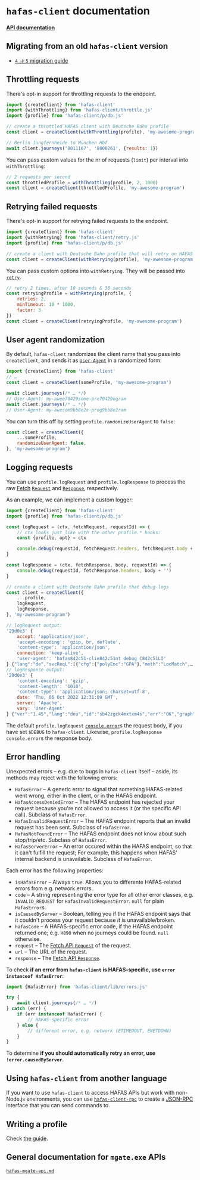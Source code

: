 # `hafas-client` documentation

**[API documentation](api.md)**

## Migrating from an old `hafas-client` version

- [`4` → `5` migration guide](migrating-to-5.md)

## Throttling requests

There's opt-in support for throttling requests to the endpoint.

```js
import {createClient} from 'hafas-client'
import {withThrottling} from 'hafas-client/throttle.js'
import {profile} from 'hafas-client/p/db.js'

// create a throttled HAFAS client with Deutsche Bahn profile
const client = createClient(withThrottling(profile), 'my-awesome-program')

// Berlin Jungfernheide to München Hbf
await client.journeys('8011167', '8000261', {results: 1})
```

You can pass custom values for the nr of requests (`limit`) per interval into `withThrottling`:

```js
// 2 requests per second
const throttledProfile = withThrottling(profile, 2, 1000)
const client = createClient(throttledProfile, 'my-awesome-program')
```

## Retrying failed requests

There's opt-in support for retrying failed requests to the endpoint.

```js
import {createClient} from 'hafas-client'
import {withRetrying} from 'hafas-client/retry.js'
import {profile} from 'hafas-client/p/db.js'

// create a client with Deutsche Bahn profile that will retry on HAFAS errors
const client = createClient(withRetrying(profile), 'my-awesome-program')
```

You can pass custom options into `withRetrying`. They will be passed into [`retry`](https://github.com/tim-kos/node-retry#tutorial).

```js
// retry 2 times, after 10 seconds & 30 seconds
const retryingProfile = withRetrying(profile, {
	retries: 2,
	minTimeout: 10 * 1000,
	factor: 3
})
const client = createClient(retryingProfile, 'my-awesome-program')
```

## User agent randomization

By default, `hafas-client` randomizes the client name that you pass into `createClient`, and sends it as [`User-Agent`](https://developer.mozilla.org/en-US/docs/Web/HTTP/Headers/User-Agent) in a randomized form:

```js
import {createClient} from 'hafas-client'
// …
const client = createClient(someProfile, 'my-awesome-program')

await client.journeys(/* … */)
// User-Agent: my-awee70429some-pre70429ogram
await client.journeys(/* … */)
// User-Agent: my-awesom9bb8e2e-prog9bb8e2ram
```

You can turn this off by setting `profile.randomizeUserAgent` to `false`:

```js
const client = createClient({
	...someProfile,
	randomizeUserAgent: false,
}, 'my-awesome-program')
```

## Logging requests

You can use `profile.logRequest` and `profile.logResponse` to process the raw [Fetch](https://developer.mozilla.org/en-US/docs/Web/API/Fetch_API) [`Request`](https://developer.mozilla.org/en-US/docs/Web/API/Request) and [`Response`](https://developer.mozilla.org/en-US/docs/Web/API/Response), respectively.

As an example, we can implement a custom logger:

```js
import {createClient} from 'hafas-client'
import {profile} from 'hafas-client/p/db.js'

const logRequest = (ctx, fetchRequest, requestId) => {
	// ctx looks just like with the other profile.* hooks:
	const {profile, opt} = ctx

	console.debug(requestId, fetchRequest.headers, fetchRequest.body + '')
}

const logResponse = (ctx, fetchResponse, body, requestId) => {
	console.debug(requestId, fetchResponse.headers, body + '')
}

// create a client with Deutsche Bahn profile that debug-logs
const client = createClient({
	...profile,
	logRequest,
	logResponse,
}, 'my-awesome-program')
```

```js
// logRequest output:
'29d0e3' {
	accept: 'application/json',
	'accept-encoding': 'gzip, br, deflate',
	'content-type': 'application/json',
	connection: 'keep-alive',
	'user-agent': 'hafas842c51-clie842c51nt debug C842c51LI'
} {"lang":"de","svcReqL":[{"cfg":{"polyEnc":"GPA"},"meth":"LocMatch",…
// logResponse output:
'29d0e3' {
	'content-encoding': 'gzip',
	'content-length': '1010',
	'content-type': 'application/json; charset=utf-8',
	date: 'Thu, 06 Oct 2022 12:31:09 GMT',
	server: 'Apache',
	vary: 'User-Agent'
} {"ver":"1.45","lang":"deu","id":"sb42zgck4mxtxm4s","err":"OK","graph"…
```

The default `profile.logRequest` [`console.error`](https://nodejs.org/docs/latest-v10.x/api/console.html#console_console_error_data_args)s the request body, if you have set `$DEBUG` to `hafas-client`. Likewise, `profile.logResponse` `console.error`s the response body.

## Error handling

Unexpected errors – e.g. due to bugs in `hafas-client` itself – aside, its methods may reject with the following errors:

- `HafasError` – A generic error to signal that something HAFAS-related went wrong, either in the client, or in the HAFAS endpoint.
- `HafasAccessDeniedError` – The HAFAS endpoint has rejected your request because you're not allowed to access it (or the specific API call). Subclass of `HafasError`.
- `HafasInvalidRequestError` – The HAFAS endpoint reports that an invalid request has been sent. Subclass of `HafasError`.
- `HafasNotFoundError` – The HAFAS endpoint does not know about such stop/trip/etc. Subclass of `HafasError`.
- `HafasServerError` – An error occured within the HAFAS endpoint, so that it can't fulfill the request; For example, this happens when HAFAS' internal backend is unavailable. Subclass of `HafasError`.

Each error has the following properties:

- `isHafasError` – Always `true`. Allows you to differente HAFAS-related errors from e.g. network errors.
- `code` – A string representing the error type for all other error classes, e.g. `INVALID_REQUEST` for `HafasInvalidRequestError`. `null` for plain `HafasError`s.
- `isCausedByServer` – Boolean, telling you if the HAFAS endpoint says that it couldn't process your request because *it* is unavailable/broken.
- `hafasCode` – A HAFAS-specific error code, if the HAFAS endpoint returned one; e.g. `H890` when no journeys could be found. `null` otherwise.
- `request` – The [Fetch API `Request`](https://developer.mozilla.org/en-US/docs/Web/API/Request) of the request.
- `url` – The URL of the request.
- `response` – The [Fetch API `Response`](https://developer.mozilla.org/en-US/docs/Web/API/Response).

To check **if an error from `hafas-client` is HAFAS-specific, use `error instanceof HafasError`**:

```js
import {HafasError} from 'hafas-client/lib/errors.js'

try {
	await client.journeys(/* … */)
} catch (err) {
	if (err instanceof HafasError) {
		// HAFAS-specific error
	} else {
		// different error, e.g. network (ETIMEDOUT, ENETDOWN)
	}
}
```

To determine **if you should automatically retry an error, use `!error.causedByServer`**.

## Using `hafas-client` from another language

If you want to use `hafas-client` to access HAFAS APIs but work with non-Node.js environments, you can use [`hafas-client-rpc`](https://github.com/derhuerst/hafas-client-rpc) to create a [JSON-RPC](https://www.jsonrpc.org) interface that you can send commands to.

## Writing a profile

Check [the guide](writing-a-profile.md).

## General documentation for `mgate.exe` APIs

[`hafas-mgate-api.md`](hafas-mgate-api.md)
